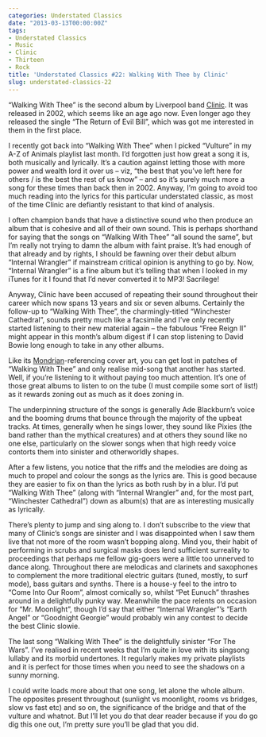 ```yaml
---
categories: Understated Classics
date: "2013-03-13T00:00:00Z"
tags:
- Understated Classics
- Music
- Clinic
- Thirteen
- Rock
title: 'Understated Classics #22: Walking With Thee by Clinic'
slug: understated-classics-22
---
```


“Walking With Thee” is the second album by Liverpool band [Clinic](http://en.wikipedia.org/wiki/Clinic_(band)). It was released in 2002, which seems like an age ago now. Even longer ago they released the single “The Return of Evil Bill”, which was got me interested in them in the first place.

I recently got back into “Walking With Thee” when I picked “Vulture” in my A-Z of Animals playlist last month. I’d forgotten just how great a song it is, both musically and lyrically. It’s a caution against letting those with more power and wealth lord it over us – viz, “the best that you’ve left here for others / is the best the rest of us know” – and so it’s surely much more a song for these times than back then in 2002. Anyway, I’m going to avoid too much reading into the lyrics for this particular understated classic, as most of the time Clinic are defiantly resistant to that kind of analysis.

I often champion bands that have a distinctive sound who then produce an album that is cohesive and all of their own sound. This is perhaps shorthand for saying that the songs on “Walking With Thee” “all sound the same”, but I’m really not trying to damn the album with faint praise. It’s had enough of that already and by rights, I should be fawning over their debut album “Internal Wrangler” if mainstream critical opinion is anything to go by. Now, “Internal Wrangler” is a fine album but it’s telling that when I looked in my iTunes for it I found that I’d never converted it to MP3! Sacrilege!

Anyway, Clinic have been accused of repeating their sound throughout their career which now spans 13 years and six or seven albums. Certainly the follow-up to “Walking With Thee”, the charmingly-titled “Winchester Cathedral”, sounds pretty much like a facsimile and I’ve only recently started listening to their new material again – the fabulous “Free Reign II” might appear in this month’s album digest if I can stop listening to David Bowie long enough to take in any other albums.

Like its [Mondrian](http://images.google.co.uk/search?hl=en&site=&tbm=isch&source=hp&biw=1680&bih=969&q=mondrian&oq=mondrian&gs_l=img.3..0l10.1475.3523.0.3801.8.7.0.1.1.0.191.857.3j4.7.0...0.0...1ac.1.5.img.XCiIolIg9uI)-referencing cover art, you can get lost in patches of “Walking With Thee” and only realise mid-song that another has started. Well, if you’re listening to it without paying too much attention. It’s one of those great albums to listen to on the tube (I must compile some sort of list!) as it rewards zoning out as much as it does zoning in.

The underpinning structure of the songs is generally Ade Blackburn’s voice and the booming drums that bounce through the majority of the upbeat tracks. At times, generally when he sings lower, they sound like Pixies (the band rather than the mythical creatures) and at others they sound like no one else, particularly on the slower songs when that high reedy voice contorts them into sinister and otherworldly shapes.

After a few listens, you notice that the riffs and the melodies are doing as much to propel and colour the songs as the lyrics are. This is good because they are easier to fix on than the lyrics as both rush by in a blur. I’d put “Walking With Thee” (along with “Internal Wrangler” and, for the most part, “Winchester Cathedral”) down as album(s) that are as interesting musically as lyrically.

There’s plenty to jump and sing along to. I don’t subscribe to the view that many of Clinic’s songs are sinister and I was disappointed when I saw them live that not more of the room wasn’t bopping along. Mind you, their habit of performing in scrubs and surgical masks does lend sufficient surreality to proceedings that perhaps me fellow gig-goers were a little too unnerved to dance along. Throughout there are melodicas and clarinets and saxophones to complement the more traditional electric guitars (tuned, mostly, to surf mode), bass guitars and synths. There is a house-y feel to the intro to “Come Into Our Room”, almost comically so, whilst “Pet Eunuch” thrashes around in a delightfully punky way. Meanwhile the pace relents on occasion for “Mr. Moonlight”, though I’d say that either “Internal Wrangler”’s “Earth Angel” or “Goodnight Georgie” would probably win any contest to decide the best Clinic slowie.

The last song “Walking With Thee” is the delightfully sinister “For The Wars”. I’ve realised in recent weeks that I’m quite in love with its singsong lullaby and its morbid undertones. It regularly makes my private playlists and it is perfect for those times when you need to see the shadows on a sunny morning.

I could write loads more about that one song, let alone the whole album. The opposites present throughout (sunlight vs moonlight, rooms vs bridges, slow vs fast etc) and so on, the significance of the bridge and that of the vulture and whatnot. But I’ll let you do that dear reader because if you do go dig this one out, I’m pretty sure you’ll be glad that you did.